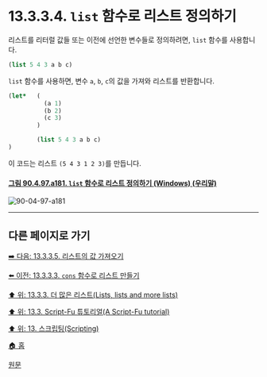 # 13.3.3.4. `list` 함수로 리스트 정의하기
리스트를 리터럴 값들 또는 이전에 선언한 변수들로 정의하려면, `list` 함수를 사용합니다.

```scheme
(list 5 4 3 a b c)
```

`list` 함수를 사용하면, 변수 `a`, `b`, `c`의 값을 가져와 리스트를 반환합니다.

```scheme
(let*   (
          (a 1)
          (b 2)
          (c 3)
        )

        (list 5 4 3 a b c)
)
```

이 코드는 리스트 `(5 4 3 1 2 3)`를 만듭니다.

<a id="90-04-97-a181"></a>

#### [그림 90.4.97.a181. `list` 함수로 리스트 정의하기 (Windows) (우리말)](./90-04-97-script_fu_console.md#90-04-97-a181)
![90-04-97-a181](https://github.com/wonder13662/gimp/assets/15767104/2689293a-9fc8-477f-838a-316a7331ba2e)

***

## 다른 페이지로 가기

[➡️ 다음: 13.3.3.5. 리스트의 값 가져오기](./13-03-03-05-accessing_values_in_a_list.md)

[⬅️ 이전: 13.3.3.3. `cons` 함수로 리스트 만들기](./13-03-03-03-creating_lists_through_concatenation.md)

[⬆️ 위: 13.3.3. 더 많은 리스트(Lists, lists and more lists)](./13-03-03-00-lists-lists-and-more-lists.md)

[⬆️ 위: 13.3. Script-Fu 튜토리얼(A Script-Fu tutorial)](./13-03-00-a-script-fu-tutorial.md)

[⬆️ 위: 13. 스크립팅(Scripting)](./13-00-scripting.md)

[🏠 홈](./00-home.md)

[원문](https://docs.gimp.org/2.10/ko/gimp-using-script-fu-tutorial-lists.html#idm9774)